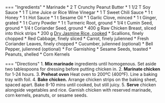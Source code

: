 === "Ingredients"
    * Marinade
        * 2 T Crunchy Peanut Butter
        * 1 1/2 T Soy Sauce
        * 1 T Lime Juice or Rice Wine Vinegar
        * 1 T Sweet Chili Sauce
        * 1 t Honey
        * 1 t Hot Sauce
        * 1 t Sesame Oil
        * 1 Garlic Clove, minced
        * 1 t Ginger, grated
        * 1 t Curry Powder
        * 1 t Turmeric Root, ground
        * 1/4 t Cumin Seed, ground
        * 1/4 t Coriander Seed, ground
    * 400 g Raw Chicken Breast, sliced into thick strips
    * 200 g [Dry Jasmine Rice, cooked](../../grains/rice/jasmine-rice.md)
    * Scallions, finely chopped
    * Red Cabbage, finely sliced
    * Carrot, finely julienned
    * Fresh Coriander Leaves, finely chopped
    * Cucumber, julienned (optional)
    * Bell Pepper, julienned (optional)
    * For Garnishing
        * Sesame Seeds, toasted
        * Peanuts, shelled
        * Corn Kernels

=== "Directions"
    1. **Mix marinade** ingredients until homogenous. Set aside two tablespoons for dressing before putting chicken in.
    2. **Marinate chicken** for 1-24 hours.
    3. **Preheat oven** Heat oven to 200ºC (400ºF). Line a baking tray with foil.
    4. **Bake chicken.** Arrange chicken strips on the baking sheet, spaced apart. Bake 8-10 mins until cooked, but still juicy.
    5. **Serve** chicken alongside vegetables and rice. Garnish chicken with reserved marinade, corn kernels, peanuts, or sesame seeds.

[^salad]:
    Buenfeld, Sara. ["Chicken Satay Salad."](https://www.bbcgoodfood.com/recipes/chicken-satay-salad) _BBC Good Eats._ September 2015.
[^strips]:
    Buenfeld, Sara. ["Nutty Chicken Satay Strips."](https://www.bbcgoodfood.com/recipes/nutty-chicken-sate-strips) _BBC Good Eats._ September 2017.
